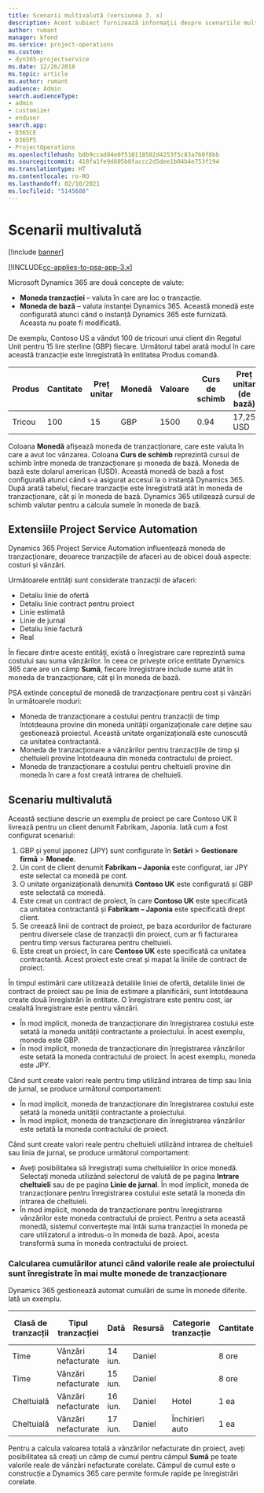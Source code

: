 ```yaml
---
title: Scenarii multivalută (versiunea 3. x)
description: Acest subiect furnizează informații despre scenariile multivalută.
author: rumant
manager: kfend
ms.service: project-operations
ms.custom:
- dyn365-projectservice
ms.date: 12/26/2018
ms.topic: article
ms.author: rumant
audience: Admin
search.audienceType:
- admin
- customizer
- enduser
search.app:
- D365CE
- D365PS
- ProjectOperations
ms.openlocfilehash: bdb9ccad84e0f510118502d4253f5c83a760f8bb
ms.sourcegitcommit: 418fa1fe9d605b8faccc2d5dee1b04b4e753f194
ms.translationtype: HT
ms.contentlocale: ro-RO
ms.lasthandoff: 02/10/2021
ms.locfileid: "5145688"
---
```

# <a name="multiple-currency-scenarios"></a>Scenarii multivalută

[!include [banner](../includes/psa-now-project-operations.md)]

[!INCLUDE[cc-applies-to-psa-app-3.x](../includes/cc-applies-to-psa-app-3x.md)]

Microsoft Dynamics 365 are două concepte de valute:

- **Moneda tranzacției** – valuta în care are loc o tranzacție. 
- **Moneda de bază** – valuta instanței Dynamics 365. Această monedă este configurată atunci când o instanță Dynamics 365 este furnizată. Aceasta nu poate fi modificată.

De exemplu, Contoso US a vândut 100 de tricouri unui client din Regatul Unit pentru 15 lire sterline (GBP) fiecare. Următorul tabel arată modul în care această tranzacție este înregistrată în entitatea Produs comandă.

| Produs | Cantitate | Preț unitar | Monedă | Valoare | Curs de schimb | Preț unitar (de bază)| Volum (de bază)|
|---------|----------|----------------|----------|--------|---------------|----------------------|--------------|
| Tricou | 100      | 15             | GBP      | 1500   | 0.94          | 17,25 USD               | 1.725 USD       |

Coloana **Monedă** afișează moneda de tranzacționare, care este valuta în care a avut loc vânzarea. Coloana **Curs de schimb** reprezintă cursul de schimb între moneda de tranzacționare și moneda de bază. Moneda de bază este dolarul american (USD). Această monedă de bază a fost configurată atunci când s-a asigurat accesul la o instanță Dynamics 365.
După arată tabelul, fiecare tranzacție este înregistrată atât în moneda de tranzacționare, cât și în moneda de bază. Dynamics 365 utilizează cursul de schimb valutar pentru a calcula sumele în moneda de bază.

## <a name="project-service-automation-extensions"></a>Extensiile Project Service Automation

Dynamics 365 Project Service Automation influențează moneda de tranzacționare, deoarece tranzacțiile de afaceri au de obicei două aspecte: costuri și vânzări.

Următoarele entități sunt considerate tranzacții de afaceri:

- Detaliu linie de ofertă
- Detaliu linie contract pentru proiect
- Linie estimată
- Linie de jurnal
- Detaliu linie factură
- Real

În fiecare dintre aceste entități, există o înregistrare care reprezintă suma costului sau suma vânzărilor. În ceea ce privește orice entitate Dynamics 365 care are un câmp **Sumă**, fiecare înregistrare include sume atât în moneda de tranzacționare, cât și în moneda de bază. 

PSA extinde conceptul de monedă de tranzacționare pentru cost și vânzări în următoarele moduri:

- Moneda de tranzacționare a costului pentru tranzacții de timp întotdeauna provine din moneda unității organizaționale care deține sau gestionează proiectul. Această unitate organizațională este cunoscută ca unitatea contractantă.
- Moneda de tranzacționare a vânzărilor pentru tranzacțiile de timp și cheltuieli provine întotdeauna din moneda contractului de proiect.
- Moneda de tranzacționare a costului pentru cheltuieli provine din moneda în care a fost creată intrarea de cheltuieli.

## <a name="multiple-currency-scenario"></a>Scenariu multivalută

Această secțiune descrie un exemplu de proiect pe care Contoso UK îl livrează pentru un client denumit Fabrikam, Japonia. Iată cum a fost configurat scenariul:

1. GBP și yenul japonez (JPY) sunt configurate în **Setări** \> **Gestionare firmă** \> **Monede**. 
2. Un cont de client denumit **Fabrikam – Japonia** este configurat, iar JPY este selectat ca monedă pe cont.
3. O unitate organizațională denumită **Contoso UK** este configurată și GBP este selectată ca monedă.
4. Este creat un contract de proiect, în care **Contoso UK** este specificată ca unitatea contractantă și **Fabrikam – Japonia** este specificată drept client.
5. Se creează linii de contract de proiect, pe baza acordurilor de facturare pentru diversele clase de tranzacții din proiect, cum ar fi facturarea pentru timp versus facturarea pentru cheltuieli.
6. Este creat un proiect, în care **Contoso UK** este specificată ca unitatea contractantă. Acest proiect este creat și mapat la liniile de contract de proiect.


În timpul estimării care utilizează detaliile liniei de ofertă, detaliile liniei de contract de proiect sau pe linia de estimare a planificării, sunt întotdeauna create două înregistrări în entitate. O înregistrare este pentru cost, iar cealaltă înregistrare este pentru vânzări.

- În mod implicit, moneda de tranzacționare din înregistrarea costului este setată la moneda unității contractante a proiectului. În acest exemplu, moneda este GBP.
- În mod implicit, moneda de tranzacționare din înregistrarea vânzărilor este setată la moneda contractului de proiect. În acest exemplu, moneda este JPY.

Când sunt create valori reale pentru timp utilizând intrarea de timp sau linia de jurnal, se produce următorul comportament:

- În mod implicit, moneda de tranzacționare din înregistrarea costului este setată la moneda unității contractante a proiectului.
- În mod implicit, moneda de tranzacționare din înregistrarea vânzărilor este setată la moneda contractului de proiect.

Când sunt create valori reale pentru cheltuieli utilizând intrarea de cheltuieli sau linia de jurnal, se produce următorul comportament:

- Aveți posibilitatea să înregistrați suma cheltuielilor în orice monedă. Selectați moneda utilizând selectorul de valută de pe pagina **Intrare cheltuieli** sau de pe pagina **Linie de jurnal**. În mod implicit, moneda de tranzacționare pentru înregistrarea costului este setată la moneda din intrarea de cheltuieli. 
- În mod implicit, moneda de tranzacționare pentru înregistrarea vânzărilor este moneda contractului de proiect. Pentru a seta această monedă, sistemul convertește mai întâi suma tranzacției în moneda pe care utilizatorul a introdus-o în moneda de bază. Apoi, acesta transformă suma în moneda contractului de proiect. 

### <a name="computing-roll-ups-when-project-actuals-are-recorded-in-multiple-transaction-currencies"></a>Calcularea cumulărilor atunci când valorile reale ale proiectului sunt înregistrate în mai multe monede de tranzacționare

Dynamics 365 gestionează automat cumulări de sume în monede diferite. Iată un exemplu.

| Clasă de tranzacții | Tipul tranzacției| Dată   | Resursă | Categorie tranzacție | Cantitate | Preț unitar | Valoare      | Curs de schimb | Volum în moneda de bază |
|-------------------|------------------|--------|----------|----------------------|----------|--------------|-------------|---------------|----------------|
| Time              | Vânzări nefacturate   | 14 iun. | Daniel  |                      | 8 ore    | 20.000 JPY    | 160.000 JPY | 123           | 1.300,81 USD    |
| Time              | Vânzări nefacturate   | 15 iun. | Daniel  |                      | 8 ore    | 20.000 JPY    | 160.000 JPY | 123           | 1.300,81 USD    |
| Cheltuială           | Vânzări nefacturate   | 16 iun. | Daniel  | Hotel                | 1 ea     | 250 EUR      | 250 EUR     | 0.94          | 265,95 USD     |
| Cheltuială           | Vânzări nefacturate   | 17 iun. | Daniel  | Închirieri auto           | 1 ea     | 150 EUR      | 150 EUR     | 0.94          | 159,57 USD     |

Pentru a calcula valoarea totală a vânzărilor nefacturate din proiect, aveți posibilitatea să creați un câmp de cumul pentru câmpul **Sumă** pe toate valorile reale de vânzări nefacturate corelate. Câmpul de cumul este o construcție a Dynamics 365 care permite formule rapide pe înregistrări corelate.
